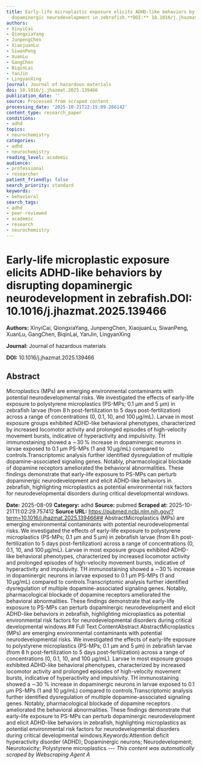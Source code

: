 ```yaml
---
title: Early-life microplastic exposure elicits ADHD-like behaviors by disrupting
  dopaminergic neurodevelopment in zebrafish.**DOI:** 10.1016/j.jhazmat.2025.139466
authors:
- XinyiCai
- QiongxiaYang
- JunpengChen
- XiaojuanLu
- SiwanPeng
- XuanLu
- GangChen
- BiqinLai
- YanJin
- LingyanXing
journal: Journal of hazardous materials
doi: 10.1016/j.jhazmat.2025.139466
publication_date: ''
source: Processed from scraped content
processing_date: '2025-10-21T22:15:09.266142'
content_type: research_paper
conditions:
- adhd
topics:
- neurochemistry
categories:
- adhd
- neurochemistry
reading_level: academic
audience:
- professional
- researcher
patient_friendly: false
search_priority: standard
keywords:
- behavioral
search_tags:
- adhd
- peer-reviewed
- academic
- research
- neurochemistry
---
```


# Early-life microplastic exposure elicits ADHD-like behaviors by disrupting dopaminergic neurodevelopment in zebrafish.**DOI:** 10.1016/j.jhazmat.2025.139466

**Authors:** XinyiCai, QiongxiaYang, JunpengChen, XiaojuanLu, SiwanPeng, XuanLu, GangChen, BiqinLai, YanJin, LingyanXing

**Journal:** Journal of hazardous materials

**DOI:** 10.1016/j.jhazmat.2025.139466

## Abstract

Microplastics (MPs) are emerging environmental contaminants with potential neurodevelopmental risks. We investigated the effects of early-life exposure to polystyrene microplastics (PS-MPs; 0.1 μm and 5 μm) in zebrafish larvae (from 8 h post-fertilization to 5 days post-fertilization) across a range of concentrations (0, 0.1, 10, and 100 μg/mL). Larvae in most exposure groups exhibited ADHD-like behavioral phenotypes, characterized by increased locomotor activity and prolonged episodes of high-velocity movement bursts, indicative of hyperactivity and impulsivity. TH immunostaining showed a ∼30 % increase in dopaminergic neurons in larvae exposed to 0.1 μm PS-MPs (1 and 10 μg/mL) compared to controls.Transcriptomic analysis further identified dysregulation of multiple dopamine-associated signaling genes. Notably, pharmacological blockade of dopamine receptors ameliorated the behavioral abnormalities. These findings demonstrate that early-life exposure to PS-MPs can perturb dopaminergic neurodevelopment and elicit ADHD-like behaviors in zebrafish, highlighting microplastics as potential environmental risk factors for neurodevelopmental disorders during critical developmental windows.

**Date:** 2025-08-09
**Category:** adhd
**Source:** pubmed
**Scraped at:** 2025-10-21T11:02:29.757412
**Source URL:** https://pubmed.ncbi.nlm.nih.gov/?term=10.1016/j.jhazmat.2025.139466## AbstractMicroplastics (MPs) are emerging environmental contaminants with potential neurodevelopmental risks. We investigated the effects of early-life exposure to polystyrene microplastics (PS-MPs; 0.1 μm and 5 μm) in zebrafish larvae (from 8 h post-fertilization to 5 days post-fertilization) across a range of concentrations (0, 0.1, 10, and 100 μg/mL). Larvae in most exposure groups exhibited ADHD-like behavioral phenotypes, characterized by increased locomotor activity and prolonged episodes of high-velocity movement bursts, indicative of hyperactivity and impulsivity. TH immunostaining showed a ∼30 % increase in dopaminergic neurons in larvae exposed to 0.1 μm PS-MPs (1 and 10 μg/mL) compared to controls.Transcriptomic analysis further identified dysregulation of multiple dopamine-associated signaling genes. Notably, pharmacological blockade of dopamine receptors ameliorated the behavioral abnormalities. These findings demonstrate that early-life exposure to PS-MPs can perturb dopaminergic neurodevelopment and elicit ADHD-like behaviors in zebrafish, highlighting microplastics as potential environmental risk factors for neurodevelopmental disorders during critical developmental windows.## Full Text ContentAbstract AbstractMicroplastics (MPs) are emerging environmental contaminants with potential neurodevelopmental risks. We investigated the effects of early-life exposure to polystyrene microplastics (PS-MPs; 0.1 μm and 5 μm) in zebrafish larvae (from 8 h post-fertilization to 5 days post-fertilization) across a range of concentrations (0, 0.1, 10, and 100 μg/mL). Larvae in most exposure groups exhibited ADHD-like behavioral phenotypes, characterized by increased locomotor activity and prolonged episodes of high-velocity movement bursts, indicative of hyperactivity and impulsivity. TH immunostaining showed a ∼30 % increase in dopaminergic neurons in larvae exposed to 0.1 μm PS-MPs (1 and 10 μg/mL) compared to controls.Transcriptomic analysis further identified dysregulation of multiple dopamine-associated signaling genes. Notably, pharmacological blockade of dopamine receptors ameliorated the behavioral abnormalities. These findings demonstrate that early-life exposure to PS-MPs can perturb dopaminergic neurodevelopment and elicit ADHD-like behaviors in zebrafish, highlighting microplastics as potential environmental risk factors for neurodevelopmental disorders during critical developmental windows.Keywords:Attention deficit hyperactivity disorder (ADHD); Dopaminergic neurons; Neurodevelopment; Neurotoxicity; Polystyrene microplastics.---
*This content was automatically scraped by Webscraping Agent A*